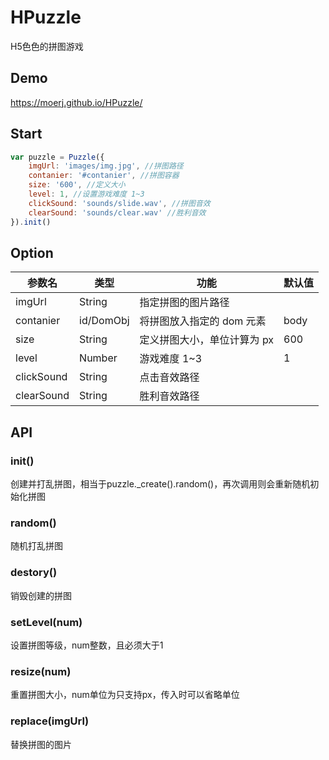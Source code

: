 # HPuzzle
H5色色的拼图游戏

## Demo
https://moerj.github.io/HPuzzle/

## Start
```javascript
var puzzle = Puzzle({
    imgUrl: 'images/img.jpg', //拼图路径
    contanier: '#contanier', //拼图容器
    size: '600', //定义大小
    level: 1, //设置游戏难度 1~3
    clickSound: 'sounds/slide.wav', //拼图音效
    clearSound: 'sounds/clear.wav' //胜利音效
}).init()
```
  

## Option  

参数名      | 类型         | 功能                          | 默认值
------------|--------------|-------------------------------|------
imgUrl      | String       | 指定拼图的图片路径            |
contanier   | id/DomObj    | 将拼图放入指定的 dom 元素     | body
size        | String       | 定义拼图大小，单位计算为 px   | 600
level       | Number       | 游戏难度 1~3                  | 1
clickSound  | String       | 点击音效路径                  |
clearSound  | String       | 胜利音效路径                  |


## API  

### init()
创建并打乱拼图，相当于puzzle._create().random()，再次调用则会重新随机初始化拼图

### random()
随机打乱拼图

### destory()
销毁创建的拼图

### setLevel(num)
设置拼图等级，num整数，且必须大于1

### resize(num)
重置拼图大小，num单位为只支持px，传入时可以省略单位

### replace(imgUrl)
替换拼图的图片